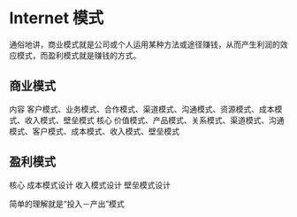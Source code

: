 # Internet 模式

通俗地讲，商业模式就是公司或个人运用某种方法或途径赚钱，从而产生利润的效应模式，而盈利模式就是赚钱的方式。

## 商业模式

内容
	客户模式、业务模式、合作模式、渠道模式、沟通模式、资源模式、成本模式、收入模式、壁垒模式
核心
	价值模式、产品模式、关系模式、渠道模式、沟通模式、客户模式、成本模式、收入模式、壁垒模式

## 盈利模式

核心
	成本模式设计
	收入模式设计
	壁垒模式设计

简单的理解就是“投入－产出”模式


